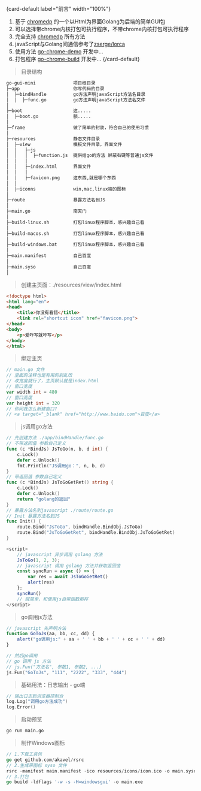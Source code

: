 {card-default label="前言" width="100%"}
1. 基于 [chromedp](https://github.com/chromedp/chromedp) 的一个以Html为界面Golang为后端的简单GUI包
2. 可以选择带chrome内核打包可执行程序，不带chrome内核打包可执行程序
3. 完全支持 [chromedp](https://github.com/chromedp/chromedp) 所有方法
4. javaScript与Golang间通信参考了[zserge/lorca](https://github.com/zserge/lorca)
5. 使用方法 [go-chrome-demo](https://github.com/mygithub-hang/go-chrome-demo) 开发中...
6. 打包程序 [go-chrome-build](https://github.com/mygithub-hang/go-chrome-build) 开发中...
   {/card-default}

>目录结构

```html
go-gui-mini              项目根目录
├─app                    你写代码的目录
│  ├─bindHandle          go方法声明javaScript方法名目录
│  │  ├─func.go          go方法声明javaScript方法名文件
│
├─boot                   这.....
│  ├─boot.go             额.....
│
├─frame                  做了简单的封装，符合自己的使用习惯
│
├─resources              静态文件目录
│  ├─view                模板文件目录，界面文件
│  │   ├─js
│  │   │  ├─function.js  提供给go的方法 屏蔽右键等普通js文件
│  │   │
│  │   ├─index.html      界面文件
│  │   │
│  │   ├─favicon.png     这东西,就是哪个东西
│  │
│  ├─iconns              win,mac,linux端的图标
│
├─route                  暴露方法名到JS
│
├─main.go                南天门
│
├─build-linux.sh         打包linux程序脚本，感兴趣自己看
│
├─build-macos.sh         打包linux程序脚本，感兴趣自己看
│
├─build-windows.bat      打包linux程序脚本，感兴趣自己看
│
├─main.manifest          自己百度
│
├─main.syso              自己百度
│
```

> 创建主页面：./resources/view/index.html

```html
<!doctype html>
<html lang="en">
<head>
    <title>你没有看错</title>
    <link rel="shortcut icon" href="favicon.png">
</head>
<body>
    <p>爱咋写就咋写</p>
</body>
</html>
```

> 绑定主页
```go
// main.go 文件
// 里面的注释也是有用的别乱改
// 改宽度就行了，主页默认就是index.html
// 窗口宽度
var width int = 480
// 窗口高度
var height int = 320
// 你问我怎么新建窗口?
// <a target="_blank" href="http://www.baidu.com">百度</a>
```

> js调用go方法

```go
// 先创建方法 ./app/bindHandle/func.go
// 不带返回值 参数自己定义
func (c *BindJs) JsToGo(n, b, d int) {
	c.Lock()
	defer c.Unlock()
	fmt.Println("JS调用go：", n, b, d)
}
// 带返回值 参数自己定义
func (c *BindJs) JsToGoGetRet() string {
	c.Lock()
	defer c.Unlock()
	return "golang的返回"
}
// 暴露方法名到javascript ./route/route.go
// Init 暴露方法名到JS
func Init() {
	route.Bind("JsToGo", bindHandle.BindObj.JsToGo)
	route.Bind("JsToGoGetRet", bindHandle.BindObj.JsToGoGetRet)
}
```

```javascript
<script>
    // javascript 异步调用 golang 方法
    JsToGo(1, 2, 3);
    // javascript 调用 golang 方法并获取返回值
    const syncRun = async () => {
        var res = await JsToGoGetRet()
        alert(res)
    };
    syncRun()
    // 贼简单，和使用js自带函数那样
</script>
```

> go调用js方法
```javascript
// javascript 先声明方法
function GoToJs(aa, bb, cc, dd) {
    alert("go调用js:" + aa + ' ' + bb + ' ' + cc + ' ' + dd)
}
```

```go
// 然后go调用
// go 调用 js 方法
// js.Fun("方法名", 参数1, 参数2, ...)
js.Fun("GoToJs", "111", "2222", "333", "444")
```

> 基础用法：日志输出 - go端
```go
// 输出日志到浏览器控制台
log.Log("调用go方法成功")
log.Error()
```

> 启动预览

```cmd
go run main.go
```

> 制作Windows图标

```go
// 1.下载工具包
go get github.com/akavel/rsrc
// 2.生成带图标 syso 文件
rsrc -manifest main.manifest -ico resources/icons/icon.ico -o main.syso
// 3.打包
go build -ldflags '-w -s -H=windowsgui' -o main.exe
```